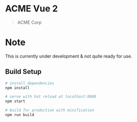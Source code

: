 # ACME Vue 2

> ACME Corp

# Note
This is currently under development & not quite ready for use.

## Build Setup

``` bash
# install dependencies
npm install

# serve with hot reload at localhost:8080
npm start

# build for production with minification
npm run build
```
